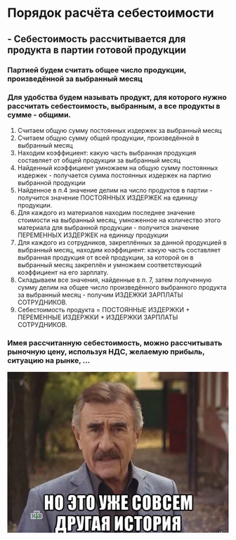 # Порядок расчёта себестоимости

## - Себестоимость рассчитывается для продукта в партии готовой продукции
### Партией будем считать общее число продукции, произведённой за выбранный месяц
### Для удобства будем называть продукт, для которого нужно рассчитать себестоимость, выбранным, а все продукты в сумме - общими.

1. Считаем общую сумму постоянных издержек за выбранный месяц
2. Считаем общую сумму общей продукции, произведённой в выбранный месяц
3. Находим коэффициент: какую часть выбранная продукция составляет от общей продукции 
за выбранный месяц
4. Найденный коэффициент умножаем на общую сумму постоянных издержек - получается 
сумма постоянных издержек на партию выбранной продукции
5. Найденное в п.4 значение делим на число продуктов в партии - получится
значение ПОСТОЯННЫХ ИЗДЕРЖЕК на единицу продукции.
6. Для каждого из материалов находим последнее значение стоимости 
на выбранный месяц, умноженное на количество этого материала для выбранной продукции - получится значение ПЕРЕМЕННЫХ ИЗДЕРЖЕК на единицу продукции
7. Для каждого из сотрудников, закреплённых за данной продукцией в выбранный
месяц, находим коэффициент: какую часть составляет выбранная продукция от всей продукции, за которой он в выбранный месяц закреплён и умножаем соответствующий коэффициент на его зарплату.
8. Складываем все значения, найденные в п. 7, затем полученную сумму 
делим на общее число произведённого выбранного продукта за выбранный месяц - получим ИЗДЕЖКИ ЗАРПЛАТЫ СОТРУДНИКОВ.
9. Себестоимость продукта = ПОСТОЯННЫЕ ИЗДЕРЖКИ + ПЕРЕМЕННЫЕ ИЗДЕРЖКИ + ИЗДЕРЖКИ ЗАРПЛАТЫ СОТРУДНИКОВ.

### Имея рассчитанную себестоимость, можно рассчитывать рыночную цену, используя НДС, желаемую прибыль, ситуацию на рынке, ...
![alt text](kanevsky.png)